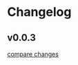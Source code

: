 # Changelog

## v0.0.3

[compare changes](https://github.com/malezjaa/blossom/compare/v0.0.2...v0.0.3)

